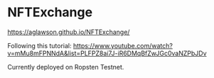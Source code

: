 # NFTExchange

https://aglawson.github.io/NFTExchange/

Following this tutorial:
https://www.youtube.com/watch?v=mMu8mFPNNdA&list=PLFPZ8ai7J-iR6DMqBfZwJGc0vaNZPbJDv

Currently deployed on Ropsten Testnet.
